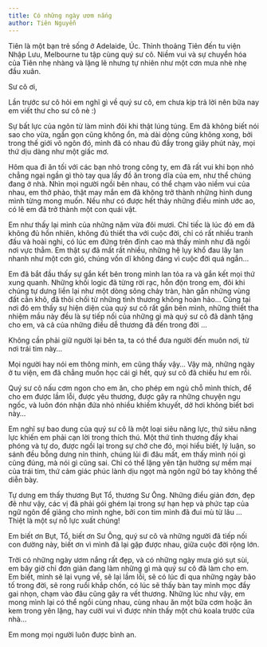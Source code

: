 ```yaml
---
title: Có những ngày ươm nắng
author: Tiên Nguyễn
---
```


<div class="editors-preface"><p>Tiên là một bạn trẻ sống ở Adelaide, Úc. Thỉnh thoảng Tiên đến tu viện Nhập Lưu, Melbourne tu tập cùng quý sư cô. Niềm vui và sự chuyển hóa của Tiên nhẹ nhàng và lặng lẽ nhưng tự nhiên như một cơn mưa nhè nhẹ đầu xuân.</p></div>

Sư cô ơi,

Lần trước sư cô hỏi em nghĩ gì về quý sư cô, em chưa kịp trả lời nên bữa nay em viết thư cho sư cô nè :)

Sự bất lực của ngôn từ làm mình đôi khi thật lúng túng. Em đã không biết nói sao cho vừa, ngắn gọn cũng không ổn, mà dài dòng cũng không xong, bởi trong thế giới vô ngôn đó, mình đã có nhau đủ đầy trong giây phút này, mọi thứ dịu dàng như một giấc mơ.

Hôm qua đi ăn tối với các bạn nhỏ trong công ty, em đã rất vui khi bọn nhỏ chẳng ngại ngần gì thò tay qua lấy đồ ăn trong dĩa của em, như thể chúng đang ở nhà. Nhìn mọi người ngồi bên nhau, có thể chạm vào niềm vui của nhau, em thở phào, thật may mắn em đã không trở thành những hình dung mình từng mong muốn. Nếu như có được hết thảy những điều mình ước ao, có lẽ em đã trở thành một con quái vật. 

Em như thấy lại mình của những năm vừa đôi mươi. Chỉ tiếc là lúc đó em đã không đủ hồn nhiên, không đủ thiết tha với cuộc đời, chỉ có rất nhiều tranh đấu và hoài nghi, có lúc em đứng trên đỉnh cao mà thấy mình như đã ngồi nơi vực thẳm. Em thật sự đã mất rất nhiều, những hệ lụy khổ đau lây lan nhanh như một cơn gió, chúng vốn dĩ không đáng vì cuộc đời quá ngắn…

Em đã bắt đầu thấy sự gắn kết bên trong mình lan tỏa ra và gắn kết mọi thứ xung quanh. Những khối logic đã từng rời rạc, hỗn độn trong em, đôi khi chúng tự dưng liền lại như một dòng sông chảy tràn, hàn gắn những vùng đất cằn khô, đã thôi chối từ những tình thương không hoàn hảo… Cũng tại nơi đó em thấy sự hiện diện của quý sư cô rất gần bên mình, những thiết tha nhiệm mầu này đều là sự tiếp nối của những gì mà quý sư cô đã dành tặng cho em, và cả của những điều dễ thương đã đến trong đời …

Không cần phải giữ người lại bên ta, ta có thể đưa người đến muôn nơi, từ nơi trái tim này…

Mọi người hay nói em thông minh, em cũng thấy vậy… Vậy mà, những ngày ở tu viện, em đã chẳng muốn học cái gì hết, quý sư cô đã chiều hư em rồi.

Quý sư cô nấu cơm ngon cho em ăn, cho phép em ngủ chỗ mình thích, để cho em được lầm lỗi, được yêu thương, được gây ra những chuyện ngu ngốc, và luôn đón nhận đứa nhỏ nhiều khiếm khuyết, dở hơi không biết bơi này… 

Em nghĩ sự bao dung của quý sư cô là một loại siêu năng lực, thứ siêu năng lực khiến em phải cạn lời trong thích thú. Một thứ tình thương đầy khai phóng và tự do, được ngồi lại trong sự chở che đó, mọi hiểu biết, lý luận, so sánh đều bỗng dưng nín thinh, chúng lủi đi đâu mất, em thấy mình nói gì cũng đúng, mà nói gì cũng sai. Chỉ có thể lặng yên tận hưởng sự mềm mại của trái tim, thứ cảm giác phúc lành dịu ngọt mà ngôn ngữ bó tay không thể diễn bày. 

Tự dưng em thấy thương Bụt Tổ, thương Sư Ông. Những điều giản đơn, đẹp đẽ như vậy, các vị đã phải gói ghém lại trong sự hạn hẹp và phức tạp của ngữ ngôn để giảng cho mình nghe, bởi con tim mình đã đui mù từ lâu … Thiệt là một sự nỗ lực xuất chúng!

Em biết ơn Bụt, Tổ, biết ơn Sư Ông, quý sư cô và những người đã tiếp nối con đường này, biết ơn vì mình đã lại gặp được nhau, giữa cuộc đời rộng lớn.

Trời có những ngày ươm nắng rất đẹp, và có những ngày mưa gió sụt sùi, em bây giờ chỉ đơn giản đang làm những gì mà quý sư cô đã làm cho em. Em biết, mình sẽ lại vụng về, sẽ lại lầm lỗi, sẽ có lúc đi qua những ngày bão tố trong đời, sẽ rong ruổi khắp chốn, có lúc sẽ thấy bàn tay mình mọc đầy gai nhọn, chạm vào đâu cũng gây ra vết thương. Những lúc như vậy, em mong mình lại có thể ngồi cùng nhau, cùng nhau ăn một bữa cơm hoặc ăn kem trong yên lặng, hay cười vui vì được nhìn thấy một chú koala trước cửa nhà…

Em mong mọi người luôn được bình an.